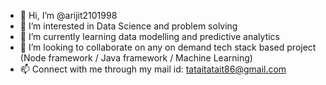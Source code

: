 - 👋 Hi, I’m @arijit2101998
- 👀 I’m interested in Data Science and problem solving
- 🌱 I’m currently learning data modelling and predictive analytics
- 💞️ I’m looking to collaborate on any on demand tech stack based project (Node framework / Java framework / Machine Learning)
- 📫 Connect with me through my mail id: tataitatait86@gmail.com

<!---
arijit2101998/arijit2101998 is a ✨ special ✨ repository because its `README.md` (this file) appears on your GitHub profile.
You can click the Preview link to take a look at your changes.
--->
